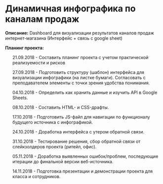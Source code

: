 <h1><b>Динамичная инфографика по каналам продаж</b></h1>

<b>Описание:</b>
Dashboard для визуализации результатов каналов продаж интернет-магазина (Интерфейс + связь с google sheet)


<b>Планинг проекта:</b>
<ul>21.09.2018 - Составить планинг проекта с учетом практической реализуемости и рисков</ul>
<ul>27.09.2018 - Подготовить структуру (шаблон) интерфейса для визуализации инфографики (на листке бумаги). Согласовать с преподавателем элементы с точки зрения удобства понимания.</ul>
<ul>04.10.2018 - Определить как хранить данные и изучить API в Google Sheets.</ul>
<ul>08.10.2018 - Составить HTML- и CSS-драфты.</ul>
<ul>17.10.2018 - Подготовить JS-файл для навигации по функционалу будущего источника с инфографикой.</ul>
<ul>24.10.2018 - Доработка интерфейса с утером обратной связи.</ul>
<ul>31.10.2018 - Тестирование решения, сбор обратной связи от слейкзолдеров проекта (ритейл, офис).</ul>
<ul>05.11.2018 - Доработка выявленных ошибок/проблем, последующие итерации до финальной версии веб-источника.</ul>
<ul>14.11.2018 - Подготовка презентации и демонстрации проекта для класса и сотрудников.</ul>
